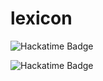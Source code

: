 # lexicon
![Hackatime Badge](https://hackatime-badge.hackclub.com/U07C4TK524Q/lexicon)

![Hackatime Badge](https://hackatime-badge.hackclub.com/U07C4TK524Q/%3C%3CLAST_PROJECT%3E%3E)
